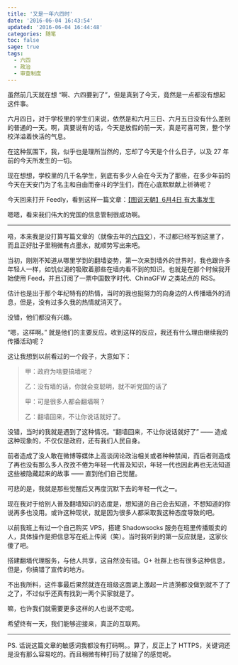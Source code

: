 ```yaml
---
title: '又是一年六四时'
date: '2016-06-04 16:43:54'
updated: '2016-06-04 16:44:48'
categories: 随笔
toc: false
sage: true
tags:
  - 六四
  - 政治
  - 审查制度
---
```


虽然前几天就在想 “啊、六四要到了”，但是真到了今天，竟然是一点都没有想起这件事。

六月四日，对于学校里的学生们来说，依然是和六月三日、六月五日没有什么差别的普通的一天。啊，真要说有的话，今天是放假的前一天，真是可喜可贺，整个学校洋溢着快活的气息。

在这种氛围下，我，似乎也是理所当然的，忘却了今天是个什么日子，以及 27 年前的今天所发生的一切。

现在想想，学校里的几千名学生，到底有多少人会在今天为了那些，在多少年前的今天在天安门为了名主和自由而奋斗的学生们，而在心底默默献上祈祷呢？

今天回来打开 Feedly，看到这样一篇文章：[【图说天朝】6月4日 有大事发生](http://chinadigitaltimes.net/chinese/2016/06/%E3%80%90%E5%9B%BE%E8%AF%B4%E5%A4%A9%E6%9C%9D%E3%80%916%E6%9C%884%E6%97%A5-%E6%9C%89%E5%A4%A7%E4%BA%8B%E5%8F%91%E7%94%9F/)

嗯嗯，看来我们伟大的党国的信息管制很成功啊。

-------------

唔，本来我是没打算写篇文章的（就像去年的[六四文](https://prinzeugen.net/15-6-4/)），不过都已经写到这里了，而且正好肚子里稍微有点墨水，就顺势写出来吧。

<!--more-->

当初，刚刚不知道从哪里学到的翻墙姿势，第一次来到墙外的世界时，我也跟许多年轻人一样，如饥似渴的吸取着那些在墙内看不到的知识。也就是在那个时候我开始使用 Feed，并且订阅了一票中国数字时代、ChinaGFW 之类站点的 RSS。

估计也是出于那个年纪特有的热情，当时的我也挺努力的向身边的人传播墙外的消息，但是，没有过多久我的热情就消灭了。

没错，他们都没有兴趣。

“嗯，这样啊。” 就是他们的主要反应。收到这样的反应，我还有什么理由继续我的传播活动呢？

这让我想到以前看过的一个段子，大意如下：

> 甲：政府为啥要搞墙呢？
>
> 乙：没有墙的话，你就会变聪明，就不听党国的话了
>
> 甲：可是很多人都会翻墙啊？
>
> 乙：翻墙回来，不让你说话就好了。

没错，当时的我就是遇到了这种情况。“翻墙回来，不让你说话就好了” —— 造成这种现象的，不仅仅是政府，还有我们人民自身。

前者造成了没人敢在微博等媒体上高谈阔论政治相关或者种种禁闻，而后者则造成了再也没有那么多人孜孜不倦为年轻一代普及知识，年轻一代也因此再也无法知道这些被隐藏起来的故事 —— 直到他们自己觉醒。

可悲的是，我就是那些觉醒后又再度沉默下去的年轻一代之一。

现在我对于给别人普及翻墙知识的态度是，想知道的自己会去知道，不想知道的你说再多也没用。或许这种现状，就是因为很多人都采取我这种态度导致的吧。

以前我班上有过一个自己购买 VPS，搭建 Shadowsocks 服务在班里传播贩卖的人，具体操作是把信息写在纸上传阅（笑）。当时我听到的第一反应就是，这家伙傻了吧。

搭建翻墙代理服务，与他人共享，这自然没有错。G+ 社群上也有很多这种信息，但是，你搞错了宣传的地方。

不出我所料，这件事最后果然就连在班级这面湖上激起一片涟漪都没做到就不了了之了，不过似乎还真有找到一两个买家就是了。

嘛，也许我们就需要更多这样的人也说不定呢。

希望终有一天，我们能够迎接来，真正的互联网。

-------------

PS. 话说这篇文章的敏感词我都没有打码啊。。算了，反正上了 HTTPS，关键词还是没有那么容易吃的。而且稍微有种打码了就输了的感觉呢。
